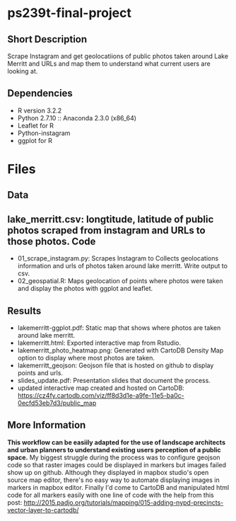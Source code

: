**ps239t-final-project**
=========================

Short Description
---------------------

Scrape Instagram and get geolocatiions of public photos taken around Lake Merritt and URLs and map them to understand what current users are looking at. 


Dependencies
-------------------

* R version 3.2.2
* Python 2.7.10 :: Anaconda 2.3.0 (x86_64)
* Leaflet for R
* Python-instagram
* ggplot for R

**Files**
============

Data
-----------------

lake_merritt.csv: longtitude, latitude of public photos scraped from instagram and URLs to those photos.
Code
---------------
* 01_scrape_instagram.py: Scrapes Instagram to Collects geolocations information and urls of photos taken around lake merritt. Write output to csv. 
* 02_geospatial.R: Maps geolocation of points where photos were taken and display the photos with ggplot and leaflet.

Results
--------------

* lakemerritt-ggplot.pdf: Static map that shows where photos are taken around lake merritt.
* lakemerritt.html: Exported interactive map from Rstudio.
* lakemerritt_photo_heatmap.png: Generated with CartoDB Density Map option to display where most photos are taken.
* lakemerritt_geojson: Geojson file that is hosted on github to display points and urls.
* slides_update.pdf: Presentation slides that document the process.
* updated interactive map created and hosted on CartoDB: https://cz4fy.cartodb.com/viz/ff8d3d1e-a9fe-11e5-ba0c-0ecfd53eb7d3/public_map

More Information
-------------------
**This workflow can be easiily adapted for the use of landscape architects and urban planners to understand existing users perception of a public space.**
My biggest struggle during the process was to configure geojson code so that raster images could be displayed in markers but images failed show up on github. Although they displayed in mapbox studio's open source map editor, there's no easy way to automate displaying images in markers in mapbox editor. 
Finally I'd come to CartoDB and manipulated html code for all markers easily with one line of code  with the help from this post: http://2015.padjo.org/tutorials/mapping/015-adding-nypd-precincts-vector-layer-to-cartodb/
 
